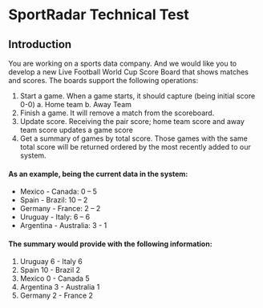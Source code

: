 # SportRadar Technical Test
## Introduction
You are working on a sports data company. And we would like you to develop a new
Live Football World Cup Score Board that shows matches and scores.
The boards support the following operations:
1. Start a game. When a game starts, it should capture (being initial score 0-0)
   a. Home team
   b. Away Team
2. Finish a game. It will remove a match from the scoreboard.
3. Update score. Receiving the pair score; home team score and away team score
   updates a game score
4. Get a summary of games by total score. Those games with the same total score
   will be returned ordered by the most recently added to our system.  
#### As an example, being the current data in the system:
* Mexico - Canada: 0 – 5  
* Spain - Brazil: 10 – 2  
* Germany - France: 2 – 2  
* Uruguay - Italy: 6 – 6  
* Argentina - Australia: 3 - 1  
#### The summary would provide with the following information:
1. Uruguay 6 - Italy 6
2. Spain 10 - Brazil 2
3. Mexico 0 - Canada 5
4. Argentina 3 - Australia 1
5. Germany 2 - France 2